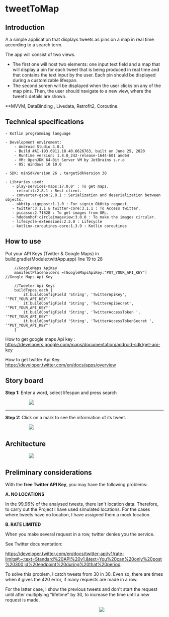 # tweetToMap

## Introduction

A a simple application that displays tweets as pins on a map in real time according to a search term.

The app will consist of two views.
- The first one will host two elements: one input text field and a map that will display a pin for each tweet that is being produced in real time and that contains the text input by the user. Each pin should be displayed during a customizable lifespan.
-	The second screen will be displayed when the user clicks on any of the map pins. Then, the user should navigate to a new view, where the tweet’s details are shown.

**MVVM, DataBinding , Livedata, Retrofit2, Coroutine.  

## Technical specifications


	- Kotlin programming language
	
	- Development enviroment:
	    - Android Studio 4.0.1
	    - Build #AI-193.6911.18.40.6626763, built on June 25, 2020
        - Runtime version: 1.8.0_242-release-1644-b01 amd64
        - VM: OpenJDK 64-Bit Server VM by JetBrains s.r.o
        - OS: Windows 10 10.0
		
	- SDK: minSdkVersion 26 , targetSdkVersion 30
	
	- Libraries used:
	   - play-services-maps:17.0.0' : To get maps.
       - retrofit:2.8.1 : Rest client.
       - converter-gson:2.8.1 : Serialization and deserialization between objects.
       - okhttp-signpost:1.1.0 : For signin OkHttp request.
       - twitter:3.1.1 & twitter-core:3.1.1 : To Access twitter.
       - picasso:2.71828 : To get images from URL.
       - hdodenhof:circleimageview:3.0.0 : To make the images circular.
       - lifecycle-extensions:2.2.0 : Lifecycle
       - kotlinx-coroutines-core:1.3.9 : Kotlin coroutines

## How to use

Put your API Keys (Twitter & Google Maps) in build.gradle(Module:twittApp.app)  line 19 to 28

        //GoogleMaps ApiKey
        manifestPlaceholders =[GoogleMapsApiKey:"PUT_YOUR_API_KEY"] //Google Maps Api Key

        //Tweeter Api Keys
        buildTypes.each {
            it.buildConfigField 'String', 'TwitterApiKey', '"PUT_YOUR_API_KEY"'
            it.buildConfigField 'String', 'TwitterApiSecret', '"PUT_YOUR_API_KEY"'
            it.buildConfigField 'String', 'TwitterAccessToken ', '"PUT_YOUR_API_KEY"'
            it.buildConfigField 'String', 'TwitterAccessTokenSecret ', '"PUT_YOUR_API_KEY"'
        }

How to get google maps Api key : &nbsp; https://developers.google.com/maps/documentation/android-sdk/get-api-key

How to get twitter Api Key:&nbsp; &nbsp; &nbsp; &nbsp; &nbsp; &nbsp; &nbsp; https://developer.twitter.com/en/docs/apps/overview


## Story board

**Step 1:** Enter a word, select lifespan and press search

&nbsp; &nbsp; &nbsp; &nbsp; &nbsp; &nbsp; &nbsp; &nbsp; &nbsp; &nbsp;<img src=https://github.com/antoniomy82/tweetToMap/blob/master/Screenshots/00_start.png>

***
**Step 2:** Click on a mark to see the information of its tweet.

&nbsp; &nbsp; &nbsp; &nbsp; &nbsp; &nbsp; &nbsp; &nbsp; &nbsp; &nbsp;<img src=https://github.com/antoniomy82/tweetToMap/blob/master/Screenshots/01_run.png>

## Architecture


&nbsp; &nbsp; &nbsp; &nbsp; &nbsp; &nbsp; &nbsp; &nbsp; &nbsp; &nbsp;<img src=https://github.com/antoniomy82/tweetToMap/blob/master/Screenshots/02_mvvm.png>

## Preliminary considerations

With the **free Twitter API Key**, you may have the following problems:

**A.	NO LOCATIONS**

In the 99,96% of the analysed tweets, there isn´t location data.
Therefore, to carry out the Project I have used simulated locations. 
For the cases where tweets have no location, I have assigned them a mock location.

**B.	RATE LIMITED**

When you make several request in a row, twitter denies you the service. 

See Twitter documentation:

https://developer.twitter.com/en/docs/twitter-api/v1/rate-limits#:~:text=Standard%20API%20v1.&text=You%20can%20only%20post%20300,id%20endpoint%20during%20that%20period.

To solve this problem, I catch tweets from 30 in 30. Even so, there are times when it gives the 420 error, if many requests are made in a row.

For the latter case, I show the previous tweets and don't start the request until after multiplying "lifetime" by 30, to increase the time until a new request is made.


&nbsp; &nbsp; &nbsp; &nbsp; &nbsp; &nbsp; &nbsp; &nbsp; &nbsp; &nbsp;&nbsp; &nbsp; &nbsp; &nbsp; &nbsp; &nbsp; &nbsp; &nbsp; &nbsp; &nbsp;&nbsp; &nbsp; &nbsp; &nbsp; &nbsp; &nbsp; &nbsp; &nbsp; &nbsp; &nbsp;&nbsp; &nbsp; &nbsp; &nbsp; &nbsp; &nbsp; &nbsp; &nbsp; &nbsp; &nbsp;<img src=https://github.com/antoniomy82/tweetToMap/blob/master/Screenshots/03_420.png>
